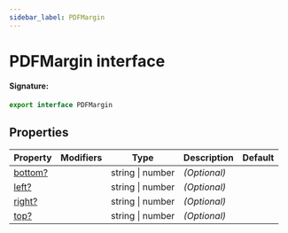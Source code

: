 ```yaml
---
sidebar_label: PDFMargin
---
```


# PDFMargin interface

#### Signature:

```typescript
export interface PDFMargin
```

## Properties

| Property                                   | Modifiers | Type             | Description  | Default |
| ------------------------------------------ | --------- | ---------------- | ------------ | ------- |
| [bottom?](./puppeteer.pdfmargin.bottom.md) |           | string \| number | _(Optional)_ |         |
| [left?](./puppeteer.pdfmargin.left.md)     |           | string \| number | _(Optional)_ |         |
| [right?](./puppeteer.pdfmargin.right.md)   |           | string \| number | _(Optional)_ |         |
| [top?](./puppeteer.pdfmargin.top.md)       |           | string \| number | _(Optional)_ |         |
